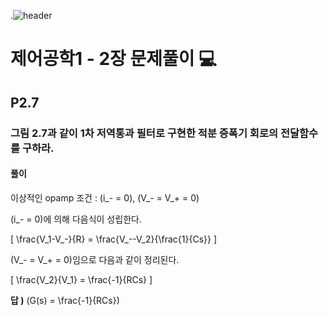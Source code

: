 .![header](https://capsule-render.vercel.app/api?type=wave&color=auto&height=300&section=header&text=Control-Systems-Engineering&fontSize=30)




#  제어공학1 - 2장 문제풀이 :computer: 



## P2.7 
### 그림 2.7과 같이 1차 저역통과 필터로 구현한 적분 증폭기 회로의 전달함수를 구하라.
#### 풀이

이상적인 opamp 조건 : \(i_- = 0\), \(V_- = V_+ = 0\)

\(i_- = 0\)에 의해 다음식이 성립한다.

\[
\frac{V_1-V_-}{R} = \frac{V_--V_2}{\frac{1}{Cs}}
\]

\(V_- = V_+ = 0\)임으로 다음과 같이 정리된다.

\[
\frac{V_2}{V_1} = \frac{-1}{RCs}
\]

__답 )__ \(G(s) = \frac{-1}{RCs}\)

